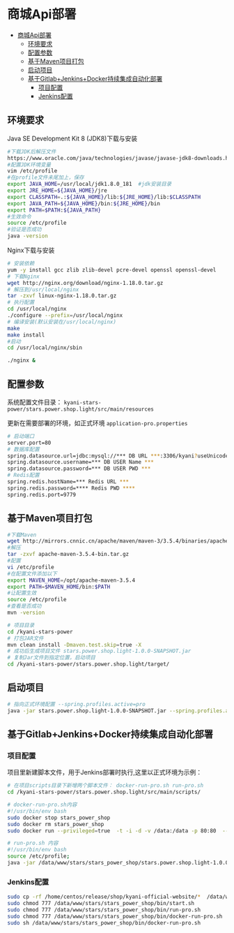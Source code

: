 # 商城Api部署
- [商城Api部署](#商城api部署)
  - [环境要求](#环境要求)
  - [配置参数](#配置参数)
  - [基于Maven项目打包](#基于maven项目打包)
  - [启动项目](#启动项目)
  - [基于Gitlab+Jenkins+Docker持续集成自动化部署](#基于gitlabjenkinsdocker持续集成自动化部署)
    - [项目配置](#项目配置)
    - [Jenkins配置](#jenkins配置)

## 环境要求
Java SE Development Kit 8 (JDK8)下载与安装
```bash
#下载JDK后解压文件
https://www.oracle.com/java/technologies/javase/javase-jdk8-downloads.html
#配置JDK环境变量
vim /etc/profile
#在profile文件未尾加上，保存
export JAVA_HOME=/usr/local/jdk1.8.0_181  #jdk安装目录 
export JRE_HOME=${JAVA_HOME}/jre
export CLASSPATH=.:${JAVA_HOME}/lib:${JRE_HOME}/lib:$CLASSPATH
export JAVA_PATH=${JAVA_HOME}/bin:${JRE_HOME}/bin
export PATH=$PATH:${JAVA_PATH}
#生效命令
source /etc/profile
#验证是否成功
java -version
```
Nginx下载与安装 
```bash
# 安装依赖
yum -y install gcc zlib zlib-devel pcre-devel openssl openssl-devel
# 下载Nginx
wget http://nginx.org/download/nginx-1.18.0.tar.gz
# 解压到/usr/local/nginx
tar -zxvf linux-nginx-1.18.0.tar.gz
# 执行配置
cd /usr/local/nginx
./configure --prefix=/usr/local/nginx
# 编译安装(默认安装在/usr/local/nginx)
make
make install
#启动
cd /usr/local/nginx/sbin

./nginx &
```
## 配置参数
系统配置文件目录：
`kyani-stars-power/stars.power.shop.light/src/main/resources`

更新在需要部署的环境，如正式环境 `application-pro.properties`
```bash
# 启动端口
server.port=80
# 数据库配置
spring.datasource.url=jdbc:mysql://*** DB URL ***:3306/kyani?useUnicode=true&characterEncoding=UTF-8&relaxAutoCommit=true&zeroDateTimeBehavior=convertToNull
spring.datasource.username=*** DB USER Name ***
spring.datasource.password=*** DB USER PWD ***
# Redis配置
spring.redis.hostName=*** Redis URL ***
spring.redis.password=**** Redis PWD ****
spring.redis.port=9779

```
## 基于Maven项目打包
``` bash
#下载Maven
wget http://mirrors.cnnic.cn/apache/maven/maven-3/3.5.4/binaries/apache-maven-3.5.4-bin.tar.gz
#解压
tar -zxvf apache-maven-3.5.4-bin.tar.gz
#配置
vi /etc/profile
#在配置文件添加以下
export MAVEN_HOME=/opt/apache-maven-3.5.4
export PATH=$MAVEN_HOME/bin:$PATH
#让配置生效
source /etc/profile
#查看是否成功
mvn -version
```
``` bash
# 项目目录
cd /kyani-stars-power
# 打包JAR文件
mvn clean install -Dmaven.test.skip=true -X
# 成功后生成项目文件 stars.power.shop.light-1.0.0-SNAPSHOT.jar
# 复制Jar文件到指定位置，启动项目
cd /kyani-stars-power/stars.power.shop.light/target/
```

## 启动项目
```bash
# 指向正式环境配置 --spring.profiles.active=pro
java -jar stars.power.shop.light-1.0.0-SNAPSHOT.jar --spring.profiles.active=pro
```

## 基于Gitlab+Jenkins+Docker持续集成自动化部署
### 项目配置
项目里新建脚本文件，用于Jenkins部署时执行,这里以正式环境为示例：
```bash
# 在项目scripts目录下新增两个脚本文件： docker-run-pro.sh run-pro.sh
cd /kyani-stars-power/stars.power.shop.light/src/main/scripts/

# docker-run-pro.sh内容
#!/usr/bin/env bash
sudo docker stop stars_power_shop
sudo docker rm stars_power_shop
sudo docker run --privileged=true  -t -i -d -v /data:/data -p 80:80  --name=stars_power_shop  557111830783.dkr.ecr.cn-north-1.amazonaws.com.cn/os_base /bin/bash -c "/data/www/stars/stars_power_shop/run-pro.sh"

# run-pro.sh 内容
#!/usr/bin/env bash
source /etc/profile;
java -jar /data/www/stars/stars_power_shop/stars.power.shop.light-1.0.0-SNAPSHOT.jar --spring.profiles.active=pro
```
### Jenkins配置
```bash
sudo cp -rf /home/centos/release/shop/kyani-official-website/*  /data/www/stars/stars_power_shop
sudo chmod 777 /data/www/stars/stars_power_shop/bin/start.sh
sudo chmod 777 /data/www/stars/stars_power_shop/bin/run-pro.sh
sudo chmod 777 /data/www/stars/stars_power_shop/bin/docker-run-pro.sh
sudo sh /data/www/stars/stars_power_shop/bin/docker-run-pro.sh
```
